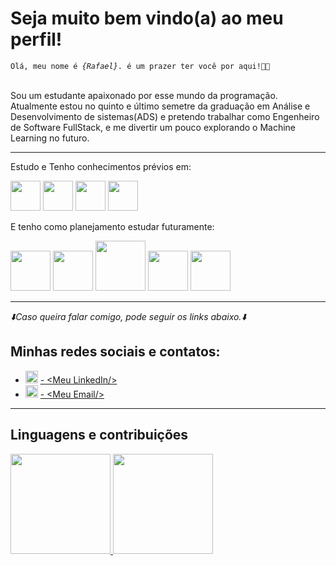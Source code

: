 <h1>Seja muito bem vindo(a) ao meu perfil!</h1>
<code>Olá, meu nome é <em>{Rafael}</em>. é um prazer ter você por aqui!&#x1F44B;&#x1F603;</code><br><br>
<p>Sou um estudante apaixonado por esse mundo da programação. Atualmente estou no quinto e último semetre da graduação em Análise e Desenvolvimento de sistemas(ADS) e pretendo trabalhar como Engenheiro de Software FullStack, e me divertir um pouco explorando o Machine Learning no futuro.</p>
<hr>
<div>
  <p>Estudo e Tenho conhecimentos prévios em:</p>
  <img id="HTML5" src="https://cdn.jsdelivr.net/gh/devicons/devicon/icons/html5/html5-plain-wordmark.svg"  style="width: 3rem;">
  <img id="CSS3" src="https://cdn.jsdelivr.net/gh/devicons/devicon/icons/css3/css3-plain-wordmark.svg" style="width: 3rem;">
  <img id="JavaScript" src="https://cdn.jsdelivr.net/gh/devicons/devicon/icons/javascript/javascript-original.svg" style="width: 3rem;">
  <img id="Python" src="https://cdn.jsdelivr.net/gh/devicons/devicon/icons/python/python-original.svg" style="width: 3rem;">

  <p>E tenho como planejamento estudar futuramente:</p>
  <img id="React" src="https://cdn.jsdelivr.net/gh/devicons/devicon/icons/react/react-original-wordmark.svg" style="width: 4rem;">
  <img id="TypeScript" src="https://creazilla-store.fra1.digitaloceanspaces.com/icons/3254474/typescript-icon-icon-md.png" style="width: 4rem">
  <img id="Oracle" src="https://thumbs.dreamstime.com/b/logotipo-de-oracle-129286921.jpg" style="width: 5rem">
  <img id="AWS" src="https://images2.crunchbase.com/image/upload/c_lpad,h_256,w_256,f_auto,q_auto:eco,dpr_1/r4wsu8rl4jvpjydbhooy" style="width: 4rem">
  <img id="Sass" src="https://cdn.jsdelivr.net/gh/devicons/devicon/icons/sass/sass-original.svg" style="width: 4rem">
</div>
<hr>
<div>
     <I>&#x2B07;&#xFE0F;Caso queira falar comigo, pode seguir os links abaixo.&#x2B07;&#xFE0F;</I>
     <h2>Minhas redes sociais e contatos:</h2>
     <ul>
          <li>
               <img src="https://cdn.jsdelivr.net/gh/devicons/devicon/icons/linkedin/linkedin-original.svg" style="width:20px;">
               <a href="https://www.linkedin.com/in/rafaell-p-duque/" target="_blank"> - &lt;Meu LinkedIn/&gt;</a>
          </li>
          <li>
                <img src="https://comtele.com.br/wp-content/uploads/2021/08/7969340901574338609-512.png" style="width: 20px">
                <a href="mailto:rafaellduque049@gmail.com"> - &lt;Meu Email/&gt;</a>
          </li>
     </ul>
</div>
<hr>
<div>
  <h2>Linguagens e contribuições</h2>
  <a href="https://github.com/RafaelDuque049">
  <img height="160em" src="https://github-readme-stats.vercel.app/api/top-langs/?username=RafaelDuque049&layout=compact&langs_count=7&theme=dracula"/>
  <img height="160em" src="https://github-readme-stats.vercel.app/api?username=RafaelDuque049&show_icons=true&theme=dracula&include_all_commits=true&count_private=true"/>
</div>

<!---
RafaelDuque049/RafaelDuque049 is a ✨ special ✨ repository because its `README.md` (this file) appears on your GitHub profile.
You can click the Preview link to take a look at your changes.
--->
